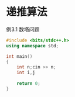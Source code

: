 # 递推算法

例3.1 数塔问题

```cpp
#include <bits/stdc++.h>
using namespace std;

int main()
{
    int n;cin >> n;
    int i,j
    
    return 0;
}
```

